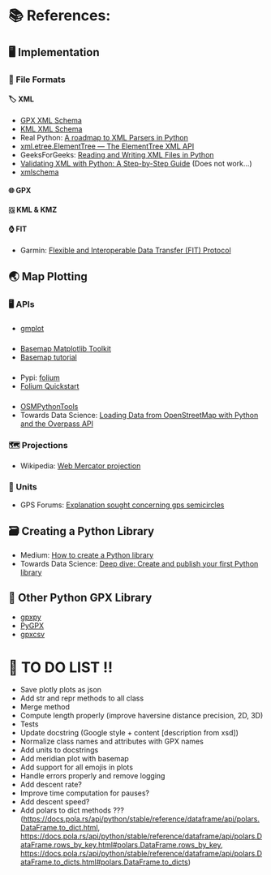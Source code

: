 # 📚 References:

## 🖥️ Implementation

### 💾 File Formats

#### 🏷️ XML
- [GPX XML Schema](http://www.topografix.com/GPX/1/1/)
- [KML XML Schema](http://schemas.opengis.net/kml/2.2.0/ogckml22.xsd)
- Real Python: [A roadmap to XML Parsers in Python](https://realpython.com/python-xml-parser/#learn-about-xml-parsers-in-pythons-standard-library)
- [xml.etree.ElementTree — The ElementTree XML API](https://docs.python.org/3/library/xml.etree.elementtree.html)
- GeeksForGeeks: [Reading and Writing XML Files in Python](https://www.geeksforgeeks.org/reading-and-writing-xml-files-in-python/)
- [Validating XML with Python: A Step-by-Step Guide](https://medium.com/@murungaephantus/validating-xml-with-python-a-step-by-step-guide-53d4a4b9716b) (Does not work...)
- [xmlschema](https://xmlschema.readthedocs.io/en/latest/usage.html)

#### 🌐 GPX

#### 🇬 KML & KMZ

#### ⌚ FIT
- Garmin: [Flexible and Interoperable Data Transfer (FIT) Protocol](https://developer.garmin.com/fit/protocol/)

## 🌏 Map Plotting

### 🖥️ APIs

###
- [gmplot](https://github.com/gmplot/gmplot)
###
- [Basemap Matplotlib Toolkit](https://matplotlib.org/basemap/index.html)
- [Basemap tutorial](https://basemaptutorial.readthedocs.io/en/latest/index.html)
###
- Pypi: [folium](https://pypi.org/project/folium/)
- [Folium Quickstart](https://python-visualization.github.io/folium/quickstart.html#Polylines)
###
- [OSMPythonTools](https://wiki.openstreetmap.org/wiki/OSMPythonTools)
- Towards Data Science: [Loading Data from OpenStreetMap with Python and the Overpass API](https://towardsdatascience.com/loading-data-from-openstreetmap-with-python-and-the-overpass-api-513882a27fd0)

### 🗺️ Projections
- Wikipedia: [Web Mercator projection](https://en.wikipedia.org/wiki/Web_Mercator_projection)

### 📏 Units
- GPS Forums: [Explanation sought concerning gps semicircles](https://www.gps-forums.com/threads/explanation-sought-concerning-gps-semicircles.1072/)

## 🗃️ Creating a Python Library
- Medium: [How to create a Python library](https://medium.com/analytics-vidhya/how-to-create-a-python-library-7d5aea80cc3f)
- Towards Data Science: [Deep dive: Create and publish your first Python library](https://towardsdatascience.com/deep-dive-create-and-publish-your-first-python-library-f7f618719e14)

## 🧭 Other Python GPX Library
- [gpxpy](https://github.com/tkrajina/gpxpy)
- [PyGPX](https://github.com/sgraaf/gpx)
- [gpxcsv](https://github.com/astrowonk/gpxcsv)

# 📝 TO DO LIST !!
- Save plotly plots as json
- Add str and repr methods to all class
- Merge method
- Compute length properly (improve haversine distance precision, 2D, 3D)
- Tests
- Update docstring (Google style + content [description from xsd])
- Normalize class names and attributes with GPX names
- Add units to docstrings
- Add meridian plot with basemap
- Add support for all emojis in plots
- Handle errors properly and remove logging
- Add descent rate?
- Improve time computation for pauses?
- Add descent speed?
- Add polars to dict methods ??? (https://docs.pola.rs/api/python/stable/reference/dataframe/api/polars.DataFrame.to_dict.html, https://docs.pola.rs/api/python/stable/reference/dataframe/api/polars.DataFrame.rows_by_key.html#polars.DataFrame.rows_by_key, https://docs.pola.rs/api/python/stable/reference/dataframe/api/polars.DataFrame.to_dicts.html#polars.DataFrame.to_dicts)
